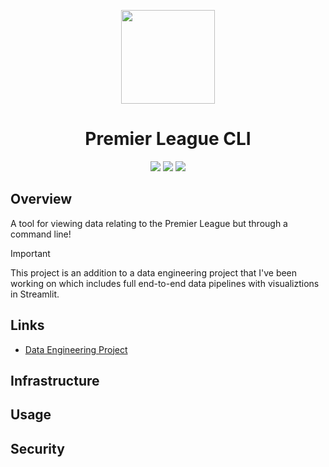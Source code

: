 <p align="center">
<img height="150" width="150" src="https://cdn.simpleicons.org/premierleague/gray"/>
</p>

<div align="center">
    <h1>Premier League CLI</h1>
    <img src="https://img.shields.io/github/v/release/digitalghost-dev/premier-league-cli?style=flat-square&logo=git&logoColor=38003C&label=Release%20Version&labelColor=EEE&color=38003C">
    <img src="https://img.shields.io/github/actions/workflow/status/digitalghost-dev/premier-league-cli/go_tests.yml?style=flat-square&logo=go&logoColor=00ADD8&label=Tests&labelColor=EEE&color=00ADD8">
    <img src="https://img.shields.io/github/go-mod/go-version/digitalghost-dev/premier-league-cli?style=flat-square&logo=Go&labelColor=EEE&color=00ADD8">
</div>

## Overview
A tool for viewing data relating to the Premier League but through a command line!

> [!IMPORTANT]
> This project is an addition to a data engineering project that I've been working on which includes full end-to-end data pipelines with visualiztions in Streamlit.

## Links
* [Data Engineering Project](https://github.com/digitalghost-dev/premier-league)

## Infrastructure

## Usage

## Security